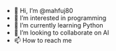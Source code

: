 - 👋 Hi, I’m @mahfuj80
- 👀 I’m interested in programming
- 🌱 I’m currently learning Python
- 💞️ I’m looking to collaborate on AI
- 📫 How to reach me 

